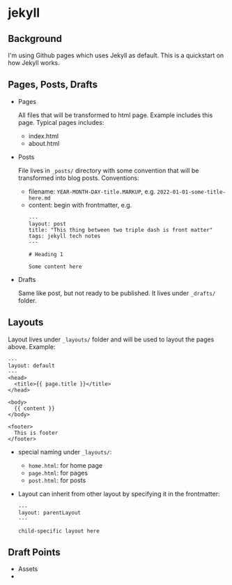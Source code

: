 # jekyll

## Background

I'm using Github pages which uses Jekyll as default.
This is a quickstart on how Jekyll works.

## Pages, Posts, Drafts

* Pages

  All files that will be transformed to html page.
  Example includes this page.
  Typical pages includes:
  * index.html
  * about.html

* Posts

  File lives in `_posts/` directory with some convention that will be transformed into blog posts.
  Conventions:
  * filename: `YEAR-MONTH-DAY-title.MARKUP`, e.g. `2022-01-01-some-title-here.md`
  * content: begin with frontmatter, e.g.
    ```
    ---
    layout: post
    title: "This thing between two triple dash is front matter"
    tags: jekyll tech notes 
    ---

    # Heading 1

    Some content here
    ```

* Drafts

  Same like post, but not ready to be published.
  It lives under `_drafts/` folder.


## Layouts

Layout lives under `_layouts/` folder and will be used to layout the pages above. Example:

  ```
  ---
  layout: default
  ---
  <head>
    <title>{{ page.title }}</title>
  </head>

  <body>
    {{ content }}
  </body>

  <footer>
    This is footer
  </footer>
  ```

* special naming under `_layouts/`:
  * `home.html`: for home page
  * `page.html`: for pages
  * `post.html`: for posts

* Layout can inherit from other layout by specifying it in the frontmatter:
  ```
  ---
  layout: parentLayout
  ---

  child-specific layout here
  ```

## Draft Points

* Assets
* 